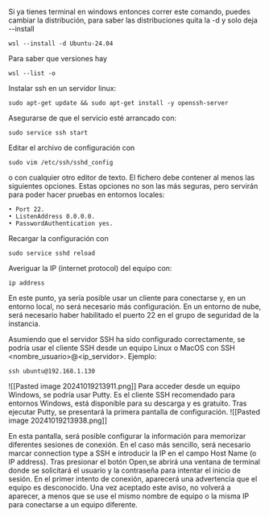 Si ya tienes terminal en windows entonces correr este comando, puedes cambiar la distribución, para saber las distribuciones quita la -d y solo deja --install
```terminal
wsl --install -d Ubuntu-24.04
```
Para saber que versiones hay
```terminal
wsl --list -o
```


Instalar ssh en un servidor linux:
```terminal
sudo apt-get update && sudo apt-get install -y openssh-server
```

Asegurarse de que el servicio esté arrancado con:
```terminal
sudo service ssh start
```

Editar el archivo de configuración con 
```terminal
sudo vim /etc/ssh/sshd_config 
```
o con cualquier otro editor de texto. El fichero debe contener al menos las siguientes opciones. Estas opciones no son las más seguras, pero servirán para poder hacer pruebas en entornos locales: 
```
• Port 22. 
• ListenAddress 0.0.0.0. 
• PasswordAuthentication yes.
```

Recargar la configuración con
```terminal
sudo service sshd reload
```

Averiguar la IP (internet protocol) del equipo con:
```terminal
ip address
```

En este punto, ya sería posible usar un cliente para conectarse y, en un entorno local, no será necesario más configuración. En un entorno de nube, será necesario haber habilitado el puerto 22 en el grupo de seguridad de la instancia.

Asumiendo que el servidor SSH ha sido configurado correctamente, se podría usar el cliente SSH desde un equipo Linux o MacOS con SSH <nombre_usuario>@<ip_servidor>. Ejemplo:
```terminal
ssh ubuntu@192.168.1.130
```

![[Pasted image 20241019213911.png]]
Para acceder desde un equipo Windows, se podría usar Putty. Es el cliente SSH recomendado para entornos Windows, está disponible para su descarga y es gratuito. Tras ejecutar Putty, se presentará la primera pantalla de configuración.
![[Pasted image 20241019213938.png]]

En esta pantalla, será posible configurar la información para memorizar diferentes sesiones de conexión. En el caso más sencillo, será necesario marcar connection type a SSH e introducir la IP en el campo Host Name (o IP address). Tras presionar el botón Open,se abrirá una ventana de terminal donde se solicitará el usuario y la contraseña para intentar el inicio de sesión. En el primer intento de conexión, aparecerá una advertencia que el equipo es desconocido. Una vez aceptado este aviso, no volverá a aparecer, a menos que se use el mismo nombre de equipo o la misma IP para conectarse a un equipo diferente.

